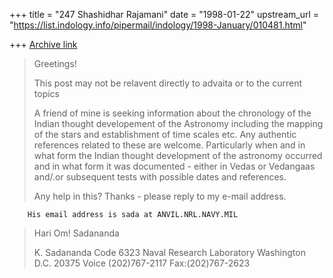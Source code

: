 +++
title = "247 Shashidhar Rajamani"
date = "1998-01-22"
upstream_url = "https://list.indology.info/pipermail/indology/1998-January/010481.html"

+++
[Archive link](https://list.indology.info/pipermail/indology/1998-January/010481.html)

> Greetings!
>
> This post may not be relavent directly to advaita or to the current topics
>
> A friend of mine is seeking information about the chronology of the Indian
> thought developement of the Astronomy including the mapping of the stars
> and establishment of time scales etc.  Any authentic references related to
> these are welcome.  Particularly when and in what form the Indian thought
> development of the astronomy occurred and in what form it was documented -
> either in Vedas or Vedangaas and/.or subsequent tests with possible dates
> and references.
>
> Any help in this? Thanks - please reply to my e-mail address.

        His email address is sada at ANVIL.NRL.NAVY.MIL

>
> Hari Om!
> Sadananda
>
> K. Sadananda
> Code 6323
> Naval Research Laboratory
> Washington D.C. 20375
> Voice (202)767-2117
> Fax:(202)767-2623
>



